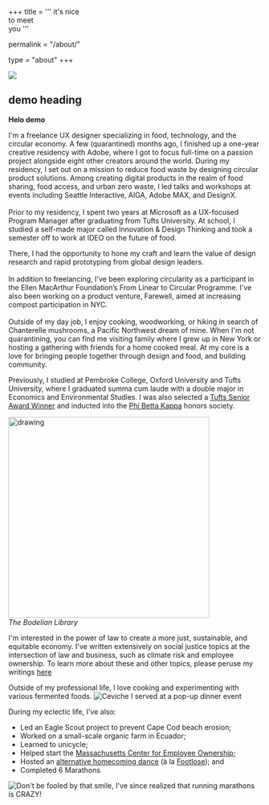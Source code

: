 +++
title = '''
it's nice<br>
to meet <br> you
'''

permalink = "/about/"

type = "about"
+++

![    ](/img/about.jpg)

## demo heading
<div class="row">
    <strong> Helo demo</strong>
</div>

<div class="columns-4 w-row"><div class="w-col w-col-6"><p class="body-light">I'm a freelance UX designer specializing in food, technology, and the circular economy. A few (quarantined) months ago, I finished up a one-year creative residency with Adobe, where I got to focus full-time on a passion project alongside eight other creators around the world. During my residency, I set out on a mission to reduce food waste by designing circular product solutions. Among creating digital products in the realm of food sharing, food access, and urban zero waste, I led talks and workshops at events including Seattle Interactive, AIGA, Adobe MAX, and DesignX. <br><br>Prior to my residency, I spent two years at Microsoft as a UX-focused Program Manager after graduating from Tufts University. At school, I studied a self-made major called Innovation &amp; Design Thinking and took a semester off to work at IDEO on the future of food. <br></p></div><div class="w-col w-col-6"><p class="body-light">There, I had the opportunity to hone my craft and learn the value of design research and rapid prototyping from global design leaders.<br><br>In addition to freelancing, I've been exploring circularity as a participant in the Ellen MacArthur Foundation’s From Linear to Circular Programme. I've also been working on a product venture, Farewell, aimed at increasing compost participation in NYC.<br><br>Outside of my day job, I enjoy cooking, woodworking, or hiking in search of Chanterelle mushrooms, a Pacific Northwest dream of mine. When I'm not quarantining, you can find me visiting family where I grew up in New York or hosting a gathering with friends for a home cooked meal. At my core is a love for bringing people together through design and food, and building community. <br></p></div></div>

Previously, I studied at Pembroke College, Oxford University and Tufts University, where I graduated summa cum laude with a double major in Economics and Environmental Studies. I was also selected a [Tufts Senior Award Winner](https://alumniandfriends.tufts.edu/join-our-community/about-alumni-association/2019-senior-awards-honorees)  and inducted into the [Phi Betta Kappa](https://ase.tufts.edu/pbk/index_files/Page352.htm) honors society. 

<img class="mx-auto my-4" src="/img/Bodelian.jpeg" alt="drawing" width="400"/>

<div class="text-center my-2 font-sans text-md text-grey-800">
	<em>The Bodelian Library</em>
</div>

I'm interested in the power of law to create a more just, sustainable, and equitable economy. I've written extensively on social justice topics at the intersection of law and business, such as climate risk and employee ownership. To learn more about these and other topics, please peruse my writings [here](/blog)

Outside of my professional life, I love cooking and experimenting with various fermented foods. 
![*Ceviche I served at a pop-up dinner event*](/img/ceviche.jpeg)

During my eclectic life, I've also:

* Led an Eagle Scout project to prevent Cape Cod beach erosion; 
* Worked on a small-scale organic farm in Ecuador; 
* Learned to unicycle;
* Helped start the [Massachusetts Center for Employee Ownership](https://masseio-1.b12sites.com/);
* Hosted an [alternative homecoming dance](https://www.wickedlocal.com/story/provincetown-banner/2013/11/09/nauset-senior-s-alternative-dance/38345606007/) (à la [Footlose](https://www.barstoolsports.com/blog/169663/nauset-senior-holds-alternative-dance-after-school-administraion-banned-grinding-turned-on-lights-and-made-dance-miserable)); and
* Completed 6 Marathons

![*Don't be fooled by that smile, I've since realized that running marathons is CRAZY!*](/img/marathon.jpeg)